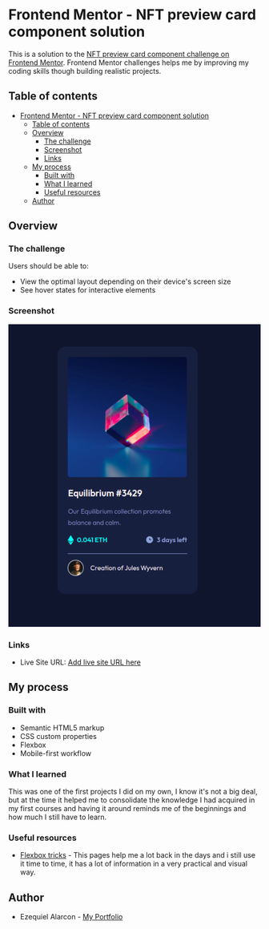 # Frontend Mentor - NFT preview card component solution

This is a solution to the [NFT preview card component challenge on Frontend Mentor](https://www.frontendmentor.io/challenges/nft-preview-card-component-SbdUL_w0U). Frontend Mentor challenges helps me by improving my coding skills though building realistic projects. 

## Table of contents

- [Frontend Mentor - NFT preview card component solution](#frontend-mentor---nft-preview-card-component-solution)
  - [Table of contents](#table-of-contents)
  - [Overview](#overview)
    - [The challenge](#the-challenge)
    - [Screenshot](#screenshot)
    - [Links](#links)
  - [My process](#my-process)
    - [Built with](#built-with)
    - [What I learned](#what-i-learned)
    - [Useful resources](#useful-resources)
  - [Author](#author)

## Overview

### The challenge

Users should be able to:

- View the optimal layout depending on their device's screen size
- See hover states for interactive elements

### Screenshot

![](./images/nft_screenshot.png)


### Links

- Live Site URL: [Add live site URL here](https://your-live-site-url.com)

## My process

### Built with

- Semantic HTML5 markup
- CSS custom properties
- Flexbox
- Mobile-first workflow


### What I learned

This was one of the first projects I did on my own, I know it's not a big deal, but at the time it helped me to consolidate the knowledge I had acquired in my first courses and having it around reminds me of the beginnings and how much I still have to learn.

### Useful resources

- [Flexbox tricks](https://css-tricks.com/snippets/css/a-guide-to-flexbox/) - This pages help me a lot back in the days and i still use it time to time, it has a lot of information in a very practical and visual way.

## Author

- Ezequiel Alarcon - [My Portfolio](https://www.your-site.com)